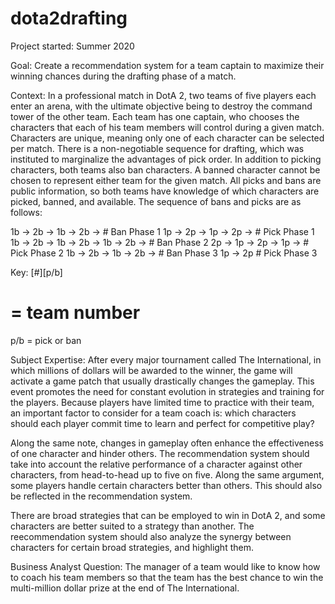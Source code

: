 # dota2drafting

Project started: Summer 2020

Goal: Create a recommendation system for a team captain to maximize their winning chances during the drafting phase of a match.

Context: In a professional match in DotA 2, two teams of five players each enter an arena, with the ultimate objective being to destroy the command tower of the other team. Each team has one captain, who chooses the characters that each of his team members will control during a given match. Characters are unique, meaning only one of each character can be selected per match. There is a non-negotiable sequence for drafting, which was instituted to marginalize the advantages of pick order. In addition to picking characters, both teams also ban characters. A banned character cannot be chosen to represent either team for the given match. All picks and bans are public information, so both teams have knowledge of which characters are picked, banned, and available. The sequence of bans and picks are as follows:

1b -> 2b -> 1b -> 2b ->                 # Ban Phase 1
1p -> 2p -> 1p -> 2p ->                 # Pick Phase 1
1b -> 2b -> 1b -> 2b -> 1b -> 2b ->     # Ban Phase 2
2p -> 1p -> 2p -> 1p ->                 # Pick Phase 2
1b -> 2b -> 1b -> 2b ->                 # Ban Phase 3
1p -> 2p                                # Pick Phase 3

Key:
[#][p/b]
# = team number
p/b = pick or ban

Subject Expertise: After every major tournament called The International, in which millions of dollars will be awarded to the winner, the game will activate a game patch that usually drastically changes the gameplay. This event promotes the need for constant evolution in strategies and training for the players. Because players have limited time to practice with their team, an important factor to consider for a team coach is: which characters should each player commit time to learn and perfect for competitive play?

Along the same note, changes in gameplay often enhance the effectiveness of one character and hinder others. The recommendation system should take into account the relative performance of a character against other characters, from head-to-head up to five on five. Along the same argument, some players handle certain characters better than others. This should also be reflected in the recommendation system.

There are broad strategies that can be employed to win in DotA 2, and some characters are better suited to a strategy than another. The reecommendation system should also analyze the synergy between characters for certain broad strategies, and highlight them. 

Business Analyst Question:
The manager of a team would like to know how to coach his team members so that the team has the best chance to win the multi-million dollar prize at the end of The International.
